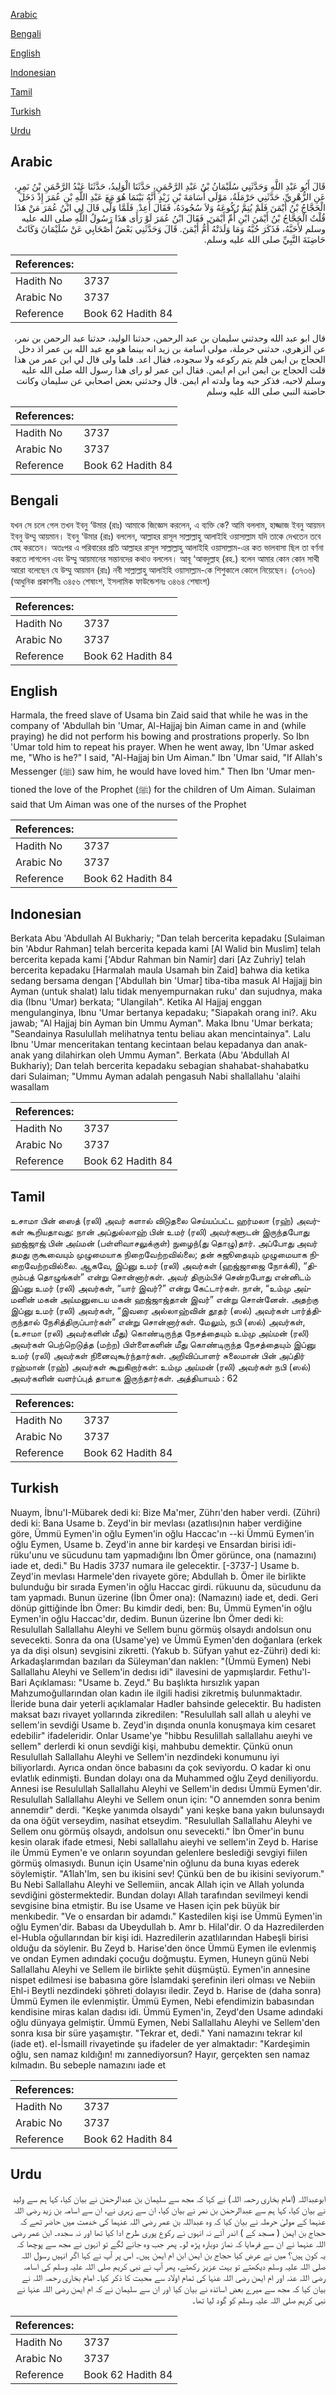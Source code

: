 [Arabic](#arabic)

[Bengali](#bengali)

[English](#english)

[Indonesian](#indonesian)

[Tamil](#tamil)

[Turkish](#turkish)

[Urdu](#urdu)

## Arabic


<div dir="rtl" lang="ar" style={{fontSize:'larger',backgroundColor:'#f8f9fa',padding:20}}>
قَالَ أَبُو عَبْدِ اللَّهِ وَحَدَّثَنِي سُلَيْمَانُ بْنُ عَبْدِ الرَّحْمَنِ، حَدَّثَنَا الْوَلِيدُ، حَدَّثَنَا عَبْدُ الرَّحْمَنِ بْنُ نَمِرٍ، عَنِ الزُّهْرِيِّ، حَدَّثَنِي حَرْمَلَةُ، مَوْلَى أُسَامَةَ بْنِ زَيْدٍ أَنَّهُ بَيْنَمَا هُوَ مَعَ عَبْدِ اللَّهِ بْنِ عُمَرَ إِذْ دَخَلَ الْحَجَّاجُ بْنُ أَيْمَنَ فَلَمْ يُتِمَّ رُكُوعَهُ وَلاَ سُجُودَهُ، فَقَالَ أَعِدْ‏.‏ فَلَمَّا وَلَّى قَالَ لِي ابْنُ عُمَرَ مَنْ هَذَا قُلْتُ الْحَجَّاجُ بْنُ أَيْمَنَ ابْنِ أُمِّ أَيْمَنَ‏.‏ فَقَالَ ابْنُ عُمَرَ لَوْ رَأَى هَذَا رَسُولُ اللَّهِ صلى الله عليه وسلم لأَحَبَّهُ، فَذَكَرَ حُبَّهُ وَمَا وَلَدَتْهُ أُمُّ أَيْمَنَ‏.‏ قَالَ وَحَدَّثَنِي بَعْضُ أَصْحَابِي عَنْ سُلَيْمَانَ وَكَانَتْ حَاضِنَةَ النَّبِيِّ صلى الله عليه وسلم‏.‏
</div>
<div style={{backgroundColor:'#f8f9fa',padding:20, marginBottom: 10}}><table> <thead> <tr> <th>References:</th> <th></th> </tr> </thead> <tbody><tr><td>Hadith No</td><td>3737</td></tr><tr><td>Arabic No</td><td>3737</td></tr><tr><td>Reference</td><td>Book 62 Hadith 84</td></tr></tbody></table></div>


<div dir="rtl" lang="ar" style={{fontSize:'larger',backgroundColor:'#f8f9fa',padding:20}}>
قال ابو عبد الله وحدثني سليمان بن عبد الرحمن، حدثنا الوليد، حدثنا عبد الرحمن بن نمر، عن الزهري، حدثني حرملة، مولى اسامة بن زيد انه بينما هو مع عبد الله بن عمر اذ دخل الحجاج بن ايمن فلم يتم ركوعه ولا سجوده، فقال اعد. فلما ولى قال لي ابن عمر من هذا قلت الحجاج بن ايمن ابن ام ايمن. فقال ابن عمر لو راى هذا رسول الله صلى الله عليه وسلم لاحبه، فذكر حبه وما ولدته ام ايمن. قال وحدثني بعض اصحابي عن سليمان وكانت حاضنة النبي صلى الله عليه وسلم
</div>
<div style={{backgroundColor:'#f8f9fa',padding:20, marginBottom: 10}}><table> <thead> <tr> <th>References:</th> <th></th> </tr> </thead> <tbody><tr><td>Hadith No</td><td>3737</td></tr><tr><td>Arabic No</td><td>3737</td></tr><tr><td>Reference</td><td>Book 62 Hadith 84</td></tr></tbody></table></div>

## Bengali


<div dir="ltr" lang="bn" style={{fontSize:'larger',backgroundColor:'#f8f9fa',padding:20}}>
যখন সে চলে গেল তখন ইবনু ‘উমার (রাঃ) আমাকে জিজ্ঞেস করলেন, এ ব্যক্তি কে? আমি বললাম, হাজ্জাজ ইবনু আয়মন ইবনু উম্মু আয়মান। ইবনু ‘উমার (রাঃ) বললেন, আল্লাহর রাসূল সাল্লাল্লাহু আলাইহি ওয়াসাল্লাম যদি তাকে দেখতেন তবে স্নেহ করতেন। অতঃপর এ পরিবারের প্রতি আল্লাহর রাসূল সাল্লাল্লাহু আলাইহি ওয়াসাল্লাম-এর কত ভালবাসা ছিল তা বর্ণনা করতে লাগলেন এবং উম্মু আয়মানের সন্তানদের কথাও বললেন। আবূ ‘আবদুল্লাহ (রহ.) বলেন আমার কোন কোন সাথী আরো বলেছেন যে উম্মু আয়মান (রাঃ) নবী সাল্লাল্লাহু আলাইহি ওয়াসাল্লাম-কে শিশুকালে কোলে নিয়েছেন। (৩৭৩৬) (আধুনিক প্রকাশনীঃ ৩৪৫৬ শেষাংশ, ইসলামিক ফাউন্ডেশনঃ ৩৪৬৪ শেষাংশ)
</div>
<div style={{backgroundColor:'#f8f9fa',padding:20, marginBottom: 10}}><table> <thead> <tr> <th>References:</th> <th></th> </tr> </thead> <tbody><tr><td>Hadith No</td><td>3737</td></tr><tr><td>Arabic No</td><td>3737</td></tr><tr><td>Reference</td><td>Book 62 Hadith 84</td></tr></tbody></table></div>

## English


<div dir="ltr" lang="en" style={{fontSize:'larger',backgroundColor:'#f8f9fa',padding:20}}>
Harmala, the freed slave of Usama bin Zaid said that while he was in the company of 'Abdullah bin 'Umar, Al-Hajjaj bin Aiman came in and (while praying) he did not perform his bowing and prostrations properly. So Ibn 'Umar told him to repeat his prayer. When he went away, Ibn 'Umar asked me, "Who is he?" I said, "Al-Hajjaj bin Um Aiman." Ibn 'Umar said, "If Allah's Messenger (ﷺ) saw him, he would have loved him." Then Ibn 'Umar mentioned the love of the Prophet (ﷺ) for the children of Um Aiman. Sulaiman said that Um Aiman was one of the nurses of the Prophet
</div>
<div style={{backgroundColor:'#f8f9fa',padding:20, marginBottom: 10}}><table> <thead> <tr> <th>References:</th> <th></th> </tr> </thead> <tbody><tr><td>Hadith No</td><td>3737</td></tr><tr><td>Arabic No</td><td>3737</td></tr><tr><td>Reference</td><td>Book 62 Hadith 84</td></tr></tbody></table></div>

## Indonesian


<div dir="ltr" lang="id" style={{fontSize:'larger',backgroundColor:'#f8f9fa',padding:20}}>
Berkata Abu 'Abdullah Al Bukhariy; "Dan telah bercerita kepadaku [Sulaiman bin 'Abdur Rahman] telah bercerita kepada kami [Al Walid bin Muslim] telah bercerita kepada kami ['Abdur Rahman bin Namir] dari [Az Zuhriy] telah bercerita kepadaku [Harmalah maula Usamah bin Zaid] bahwa dia ketika sedang bersama dengan ['Abdullah bin 'Umar] tiba-tiba masuk Al Hajjajj bin Ayman (untuk shalat) lalu tidak menyempurnakan ruku' dan sujudnya, maka dia (Ibnu 'Umar) berkata; "Ulangilah". Ketika Al Hajjaj enggan mengulanginya, Ibnu 'Umar bertanya kepadaku; "Siapakah orang ini?. Aku jawab; "Al Hajjaj bin Ayman bin Ummu Ayman". Maka Ibnu 'Umar berkata; "Seandainya Rasulullah melihatnya tentu beliau akan mencintainya". Lalu Ibnu 'Umar menceritakan tentang kecintaan belau kepadanya dan anak-anak yang dilahirkan oleh Ummu Ayman". Berkata (Abu 'Abdullah Al Bukhariy); Dan telah bercerita kepadaku sebagian shahabat-shahabatku dari Sulaiman; "Ummu Ayman adalah pengasuh Nabi shallallahu 'alaihi wasallam
</div>
<div style={{backgroundColor:'#f8f9fa',padding:20, marginBottom: 10}}><table> <thead> <tr> <th>References:</th> <th></th> </tr> </thead> <tbody><tr><td>Hadith No</td><td>3737</td></tr><tr><td>Arabic No</td><td>3737</td></tr><tr><td>Reference</td><td>Book 62 Hadith 84</td></tr></tbody></table></div>

## Tamil


<div dir="ltr" lang="ta" style={{fontSize:'larger',backgroundColor:'#f8f9fa',padding:20}}>
உசாமா பின் ஸைத் (ரலி) அவர் களால் விடுதலை செய்யப்பட்ட ஹர்மலா (ரஹ்) அவர்கள் கூறியதாவது: நான் அப்துல்லாஹ் பின் உமர் (ரலி) அவர்களுடன் இருந்தபோது ஹஜ்ஜாஜ் பின் அய்மன் (பள்ளிவாசலுக்குள்) நுழைந்(து தொழு)தார். அப்போது அவர் தமது ருகூவையும் முழுமையாக நிறைவேற்றவில்லை; தன் சுஜூதையும் முழுமையாக நிறைவேற்றவில்லை. ஆகவே, இப்னு உமர் (ரலி) அவர்கள் (ஹஜ்ஜாஜை நோக்கி), “திரும்பத் தொழுங்கள்” என்று சொன்னார்கள். அவர் திரும்பிச் சென்றபோது என்னிடம் இப்னு உமர் (ரலி) அவர்கள், “யார் இவர்?” என்று கேட்டார்கள். நான், “உம்மு அய்மனின் மகன் அய்மனுடைய மகன் ஹஜ்ஜாஜ்தான் இவர்” என்று சொன்னேன். அதற்கு இப்னு உமர் (ரலி) அவர்கள், “இவரை அல்லாஹ்வின் தூதர் (ஸல்) அவர்கள் பார்த்திருந்தால் நேசித்திருப்பார்கள்” என்று சொன்னார்கள். மேலும், நபி (ஸல்) அவர்கள், (உசாமா (ரலி) அவர்களின் மீது) கொண்டிருந்த நேசத்தையும் உம்மு அய்மன் (ரலி) அவர்கள் பெற்றெடுத்த (மற்ற) பிள்ளைகளின் மீது கொண்டிருந்த நேசத்தையும் இப்னு உமர் (ரலி) அவர்கள் நினைவுகூர்ந்தார்கள். அறிவிப்பாளர் சுலைமான் பின் அப்திர் ரஹ்மான் (ரஹ்) அவர்கள் கூறுகிறார்கள்: உம்மு அய்மன் (ரலி) அவர்கள் நபி (ஸல்) அவர்களின் வளர்ப்புத் தாயாக இருந்தார்கள். அத்தியாயம் : 62
</div>
<div style={{backgroundColor:'#f8f9fa',padding:20, marginBottom: 10}}><table> <thead> <tr> <th>References:</th> <th></th> </tr> </thead> <tbody><tr><td>Hadith No</td><td>3737</td></tr><tr><td>Arabic No</td><td>3737</td></tr><tr><td>Reference</td><td>Book 62 Hadith 84</td></tr></tbody></table></div>

## Turkish


<div dir="ltr" lang="tr" style={{fontSize:'larger',backgroundColor:'#f8f9fa',padding:20}}>
Nuaym, İbnu'I-Mübarek dedi ki: Bize Ma'mer, Zührı'den haber verdi. (Zühri) dedi ki: Bana Usame b. Zeyd'in bir mevlası (azatlısı)nın haber verdiğine göre, Ümmü Eymen'in oğlu Eymen'in oğlu Haccac'ın --ki Ümmü Eymen'in oğlu Eymen, Usame b. Zeyd'in anne bir kardeşi ve Ensardan birisi idi- rüku'unu ve sücudunu tam yapmadığını İbn Ömer görünce, ona (namazını) iade et, dedi." Bu Hadis 3737 numara ile gelecektir. [-3737-] Usame b. Zeyd'in mevlası Harmele'den rivayete göre; Abdullah b. Ömer ile birlikte bulunduğu bir sırada Eymen'in oğlu Haccac girdi. rükuunu da, sücudunu da tam yapmadı. Bunun üzerine (İbn Ömer ona): (Namazını) iade et, dedi. Geri dönüp gittiğinde İbn Ömer: Bu kimdir dedi, ben: Bu, Ümmü Eymen'in oğlu Eymen'in oğlu Haccac'dır, dedim. Bunun üzerine İbn Ömer dedi ki: Resulullah Sallallahu Aleyhi ve Sellem bunu görmüş olsaydı andolsun onu sevecekti. Sonra da ona (Usame'ye) ve Ümmü Eymen'den doğanlara (erkek ya da dişi olsun) sevgisini zikretti. (Yakub b. Süfyan yahut ez-Zühri) dedi ki: Arkadaşlarımdan bazıları da Süleyman'dan naklen: "(Ümmü Eymen) Nebi Sallallahu Aleyhi ve Sellem'in dedısı idi" ilavesini de yapmışlardır. Fethu'l-Bari Açıklaması: "Usame b. Zeyd." Bu başlıkta hırsızlık yapan Mahzumoğullarından olan kadın ile ilgili hadisi zikretmiş bulunmaktadır. İleride buna dair yeterli açıklamalar Hadler bahsinde gelecektir. Bu hadisten maksat bazı rivayet yollarında zikredilen: "Resulullah salI allah u aleyhi ve sellem'in sevdiği Usame b. Zeyd'in dışında onunla konuşmaya kim cesaret edebilir" ifadeleridir. Onlar Usame'ye "hibbu Resulillah sallallahu aıeyhi ve sellem" derlerdi ki onun sevdiği kişi, mahbubu demektir. Çünkü onun Resulullah Sallallahu Aleyhi ve Sellem'in nezdindeki konumunu iyi biliyorlardı. Ayrıca ondan önce babasını da çok seviyordu. O kadar ki onu evlatlık edinmişti. Bundan dolayı ona da Muhammed oğlu Zeyd deniliyordu. Annesi ise Resulullah Sallallahu Aleyhi ve Sellem'in dedısı Ümmü Eymen'dir. Resulullah Sallallahu Aleyhi ve Sellem onun için: "O annemden sonra benim annemdir" derdi. "Keşke yanımda olsaydı" yani keşke bana yakın bulunsaydı da ona öğüt verseydim, nasihat etseydim. "Resulullah Sallallahu Aleyhi ve Sellem onu görmüş olsaydı, andolsun onu sevecekti." İbn Ömer'in bunu kesin olarak ifade etmesi, Nebi sallallahu aieyhi ve sellem'in Zeyd b. Harise ile Ümmü Eymen'e ve onların soyundan gelenlere beslediği sevgiyi fiilen görmüş olmasıydı. Bunun için Usame'nin oğlunu da buna kıyas ederek söylemiştir. "A1lah'lm, sen bu ikisini sev! Çünkü ben de bu ikisini seviyorum." Bu Nebi Sallallahu Aleyhi ve Sellemiin, ancak Allah için ve Allah yolunda sevdiğini göstermektedir. Bundan dolayı Allah tarafından sevilmeyi kendi sevgisine bina etmiştir. Bu ise Usame ve Hasen için pek büyük bir menkıbedir. "Ve o ensardan bir adamdı." Kastedilen kişi ise Ümmü Eymen'in oğlu Eymen'dir. Babası da Ubeydullah b. Amr b. Hilal'dir. O da Hazredilerden el-Hubla oğullarından bir kişi idi. Hazredilerin azatlılarından Habeşli birisi olduğu da söylenir. Bu Zeyd b. Harise'den önce Ümmü Eymen ile evlenmiş ve ondan Eymen adındaki çocuğu doğmuştu. Eymen, Huneyn günü Nebi Sallallahu Aleyhi ve Sellem ile birlikte şehit düşmüştü. Eymen'in annesine nispet edilmesi ise babasına göre İslamdaki şerefinin ileri olması ve Nebiin Ehl-i Beytli nezdindeki şöhreti dolayısı iledir. Zeyd b. Harise de (daha sonra) Ümmü Eymen ile evlenmiştir. Ümmü Eymen, Nebi efendimizin babasından kendisine miras kalan dadısı idi. Ümmü Eymen'in, Zeyd'den Usame adındaki oğlu dünyaya gelmiştir. Ümmü Eymen, Nebi Sallallahu Aleyhi ve Sellem'den sonra kısa bir süre yaşamıştır. "Tekrar et, dedi." Yani namazını tekrar kıl (iade et). el-İsmaill rivayetinde şu ifadeler de yer almaktadır: "Kardeşimin oğlu, sen namaz kıldığın! mı zannediyorsun? Hayır, gerçekten sen namaz kılmadın. Bu sebeple namazını iade et
</div>
<div style={{backgroundColor:'#f8f9fa',padding:20, marginBottom: 10}}><table> <thead> <tr> <th>References:</th> <th></th> </tr> </thead> <tbody><tr><td>Hadith No</td><td>3737</td></tr><tr><td>Arabic No</td><td>3737</td></tr><tr><td>Reference</td><td>Book 62 Hadith 84</td></tr></tbody></table></div>

## Urdu


<div dir="rtl" lang="ur" style={{fontSize:'larger',backgroundColor:'#f8f9fa',padding:20}}>
ابوعبداللہ (امام بخاری رحمہ اللہ) نے کہا کہ مجھ سے سلیمان بن عبدالرحمٰن نے بیان کیا، کہا ہم سے ولید نے بیان کیا، کہا ہم سے عبدالرحمٰن بن نمر نے بیان کیا، ان سے زہری نے، ان سے اسامہ بن زید رضی اللہ عنہما کے مولیٰ حرملہ نے بیان کیا کہ وہ عبداللہ بن عمر رضی اللہ عنہما کی خدمت میں حاضر تھے کہ حجاج بن ایمن ( مسجد کے ) اندر آئے نہ انہوں نے رکوع پوری طرح ادا کیا تھا اور نہ سجدہ۔ ابن عمر رضی اللہ عنہما نے ان سے فرمایا کہ نماز دوبارہ پڑھ لو۔ پھر جب وہ جانے لگے تو انہوں نے مجھ سے پوچھا کہ یہ کون ہیں؟ میں نے عرض کیا حجاج بن ایمن ابن ام ایمن ہیں۔ اس پر آپ نے کہا اگر انہیں رسول اللہ صلی اللہ علیہ وسلم دیکھتے تو بہت عزیز رکھتے، پھر آپ نے نبی کریم صلی اللہ علیہ وسلم کی اسامہ رضی اللہ عنہ اور ام ایمن رضی اللہ عنہا کی تمام اولاد سے محبت کا ذکر کیا۔ امام بخاری رحمہ اللہ نے بیان کیا کہ مجھ سے میرے بعض اساتذہ نے بیان کیا اور ان سے سلیمان نے کہ ام ایمن رضی اللہ عنہا نے نبی کریم صلی اللہ علیہ وسلم کو گود لیا تھا۔
</div>
<div style={{backgroundColor:'#f8f9fa',padding:20, marginBottom: 10}}><table> <thead> <tr> <th>References:</th> <th></th> </tr> </thead> <tbody><tr><td>Hadith No</td><td>3737</td></tr><tr><td>Arabic No</td><td>3737</td></tr><tr><td>Reference</td><td>Book 62 Hadith 84</td></tr></tbody></table></div>